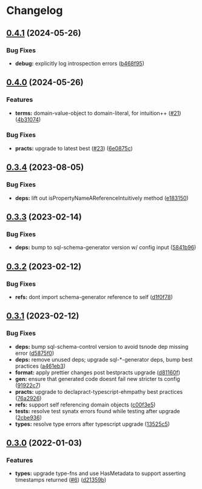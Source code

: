# Changelog

## [0.4.1](https://github.com/ehmpathy/sql-dao-generator/compare/v0.4.0...v0.4.1) (2024-05-26)


### Bug Fixes

* **debug:** explicitly log introspection errors ([b468f95](https://github.com/ehmpathy/sql-dao-generator/commit/b468f955e118a39226d4371e4560e6e77b2f68e7))

## [0.4.0](https://github.com/ehmpathy/sql-dao-generator/compare/v0.3.4...v0.4.0) (2024-05-26)


### Features

* **terms:** domain-value-object to domain-literal, for intuition++ ([#21](https://github.com/ehmpathy/sql-dao-generator/issues/21)) ([4b31074](https://github.com/ehmpathy/sql-dao-generator/commit/4b31074879eb8ba71e4fbad33a73539d40624348))


### Bug Fixes

* **practs:** upgrade to latest best ([#23](https://github.com/ehmpathy/sql-dao-generator/issues/23)) ([6e0875c](https://github.com/ehmpathy/sql-dao-generator/commit/6e0875c429a96a882854a1c55c877d471fc25f4e))

## [0.3.4](https://github.com/ehmpathy/sql-dao-generator/compare/v0.3.3...v0.3.4) (2023-08-05)


### Bug Fixes

* **deps:** lift out isPropertyNameAReferenceIntuitively method ([e183150](https://github.com/ehmpathy/sql-dao-generator/commit/e18315063693af0d5da53a691e75c3aa80d7e9d0))

## [0.3.3](https://github.com/ehmpathy/sql-dao-generator/compare/v0.3.2...v0.3.3) (2023-02-14)


### Bug Fixes

* **deps:** bump to sql-schema-generator version w/ config input ([5841b96](https://github.com/ehmpathy/sql-dao-generator/commit/5841b96c23441eb6f1900531d026018358c3cee8))

## [0.3.2](https://github.com/ehmpathy/sql-dao-generator/compare/v0.3.1...v0.3.2) (2023-02-12)


### Bug Fixes

* **refs:** dont import schema-generator reference to self ([d1f0f78](https://github.com/ehmpathy/sql-dao-generator/commit/d1f0f78273ff9e99eec418883d798e1cbd7a6ce3))

## [0.3.1](https://github.com/ehmpathy/sql-dao-generator/compare/v0.3.0...v0.3.1) (2023-02-12)


### Bug Fixes

* **deps:** bump sql-schema-control version to avoid tsnode dep missing error ([d5875f0](https://github.com/ehmpathy/sql-dao-generator/commit/d5875f0e0764672e6546287166131cc8fbedc582))
* **deps:** remove unused deps; upgrade sql-*-generator deps, bump best practices ([a461eb3](https://github.com/ehmpathy/sql-dao-generator/commit/a461eb3bec30df8d8f09f153211b2a651d84d248))
* **format:** apply prettier changes post bestpracts upgrade ([d81160f](https://github.com/ehmpathy/sql-dao-generator/commit/d81160fdebb0c9d1fc280d3ead0620a16261afc0))
* **gen:** ensure that generated code doesnt fail new stricter ts config ([91922c7](https://github.com/ehmpathy/sql-dao-generator/commit/91922c7b336a6562f76852d1d68f5425a8511ff6))
* **practs:** upgrade to declapract-typescript-ehmpathy best practices ([76a2926](https://github.com/ehmpathy/sql-dao-generator/commit/76a2926d5015934b96ad91726513c9b24759c779))
* **refs:** support self referencing domain objects ([c00f3e5](https://github.com/ehmpathy/sql-dao-generator/commit/c00f3e502845a5c598966159579d72004d905324))
* **tests:** resolve test synatx errors found while testing after upgrade ([2cbe936](https://github.com/ehmpathy/sql-dao-generator/commit/2cbe9360e9deafd8ccc4e0b5d0e20b1219ea4a66))
* **types:** resolve type errors after typescript upgrade ([13525c5](https://github.com/ehmpathy/sql-dao-generator/commit/13525c5e3c6f903c41a99b982e8c2d7dd6fae456))

## [0.3.0](https://www.github.com/uladkasach/sql-dao-generator/compare/v0.2.0...v0.3.0) (2022-01-03)


### Features

* **types:** upgrade type-fns and use HasMetadata to support asserting timestamps returned ([#6](https://www.github.com/uladkasach/sql-dao-generator/issues/6)) ([d21359b](https://www.github.com/uladkasach/sql-dao-generator/commit/d21359bdf47273a4d9845c540a8e014d6e3e8d80))
